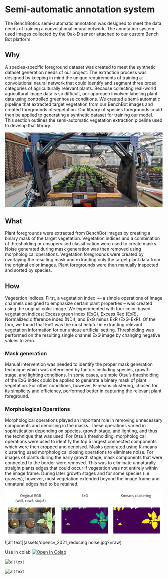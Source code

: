 # Semi-automatic annotation system

The BenchBotics semi-automatic annotation was designed to meet the data needs of training a convolutional neural network. The annotation system used images collected by the Oak-D sensor attached to our custom Bench Bot platform. 

## Why
A species-specific foreground dataset was created to meet the synthetic dataset generation needs of our project. The extraction process was designed by keeping in mind the unique requirements of training a convolutional neural network that could identify and segment three broad categories of agriculturally relevant plants. Because collecting real-world agricultural image data is so difficult, our approach involved labeling plant data using controlled greenhouse conditions. We created a semi-automatic pipeline that extracted target vegetation from our BenchBot images and created foregrounds of vegetation. Our library of species foregrounds could then be applied to generating a synthetic dataset for training our model. This section outlines the semi-automatic vegetation extraction pipeline used to develop that library.

![alt text](assets/benchbot.jpg?=raw)

## What
Plant foregrounds were extracted from BenchBot images by creating a binary mask of the target vegetation. Vegetation indices and a combination of thresholding or unsupervised classification were used to create masks. Noise generated during mask generation was then removed using morphological operations. Vegetation foregrounds were created by overlaying the resulting mask and extracting only the target plant data from the original color images. Plant foregrounds were then manually inspected and sorted by species. 

## How
Vegetation Indices: First, a vegetation index ¬– a simple operations of image channels designed to emphasize certain plant properties – was created using the original color image. We experimented with four color-based vegetation indices; Excess green index (ExG), Excess Red (ExR), Normalized difference index (NDI), and ExG minus ExR (ExG-ExR). Of the four, we found that ExG was the most helpful in extracting relevant vegetation information for our unique artificial setting. Thresholding was performed on the resulting single channel ExG image by changing negative values to zero.

### Mask generation
Manual intervention was needed to identify the proper mask generation technique which was determined by factors including species, growth stage, and lighting conditions. In some cases, a simple Otsu’s thresholding of the ExG index could be applied to generate a binary mask of plant vegetation. For other conditions, however, K-means clustering, chosen for its simplicity and efficiency, performed better in capturing the relevant plant foreground. 

### Morphological Operations
Morphological operations played an important role in removing unnecessary components and denoising in the masks. These operations varied in sophistication depending on species, growth stage, and lighting, and thus the technique that was used.  For Otsu’s thresholding, morphological operations were used to identify the top 5 largest connected components which were then cropped and denoised. Masks generated using K-means clustering used morphological closing operations to eliminate noise. For images of plants during the early growth stage, mask components that were connected to the border were removed. This was to eliminate unnaturally straight plants edges that could occur if vegetation was not entirely within the image frame. During later growth stages and for some species (i.e. grasses), however, most vegetation extended beyond the image frame and unnatural edges had to be retained. 

![alt text](assets/opencv_2021.jpg?=raw)
![alt text](assets/opencv_2021_reducing noise.jpg?=raw)

Use in colab [![Open In Colab](https://colab.research.google.com/assets/colab-badge.svg)](https://colab.research.google.com/github/precision-sustainable-ag/OpenCV_Competition2021/blob/master/Automatic_Annotation/automatic_annotate.ipynb)

![alt text](assets/detect.png?=raw)


![alt text](assets/figure.jpg?=raw)
